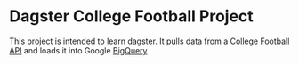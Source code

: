# Dagster College Football Project
This project is intended to learn dagster. It pulls data from a [College Football API](https://collegefootballdata.com/) and loads it into Google [BigQuery](https://cloud.google.com/bigquery)
